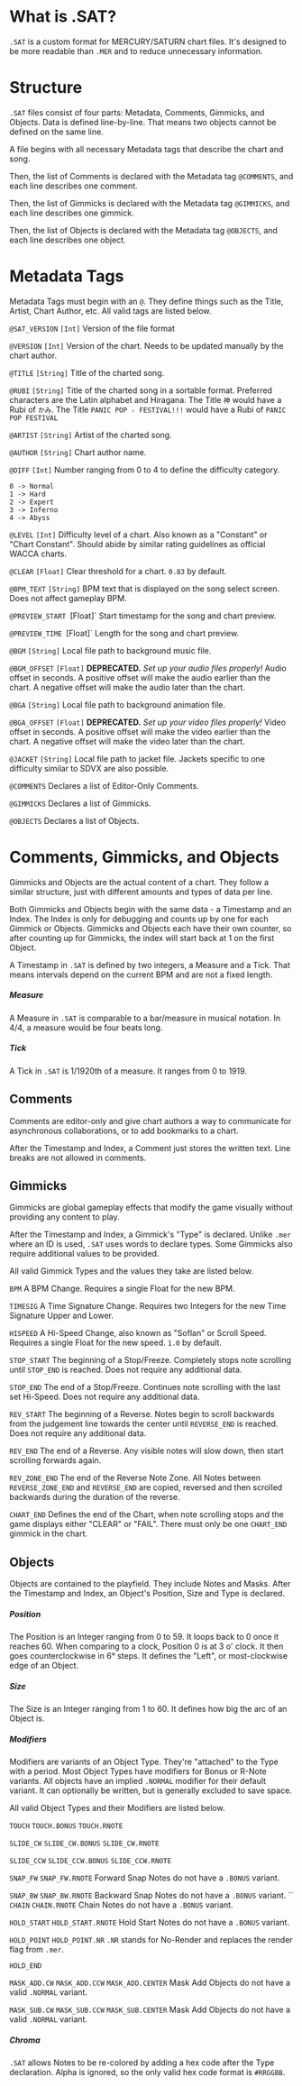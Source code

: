 # What is .SAT?
`.SAT` is a custom format for MERCURY/SATURN chart files. It's designed to be more readable than `.MER` and to reduce unnecessary information.
# Structure
`.SAT` files consist of four parts: Metadata, Comments, Gimmicks, and Objects.
Data is defined line-by-line. That means two objects cannot be defined on the same line.

A file begins with all necessary Metadata tags that describe the chart and song.

Then, the list of Comments is declared with the Metadata tag `@COMMENTS`, and each line describes one comment.

Then, the list of Gimmicks is declared with the Metadata tag `@GIMMICKS`, and each line describes one gimmick.

Then, the list of Objects is declared with the Metadata tag `@OBJECTS`, and each line describes one object.

# Metadata Tags
Metadata Tags must begin with an `@`. They define things such as the Title, Artist, Chart Author, etc. All valid tags are listed below.

`@SAT_VERSION` `[Int]`
	Version of the file format

`@VERSION` `[Int]`
	Version of the chart. Needs to be updated manually by the chart author.

`@TITLE` `[String]`
	Title of the charted song.

`@RUBI` `[String]`
	Title of the charted song in a sortable format. Preferred characters are the Latin alphabet and Hiragana. The Title `神` would have a Rubi of `かみ`. The Title `PANIC POP ☆ FESTIVAL!!!` would have a Rubi of `PANIC POP FESTIVAL`

`@ARTIST` `[String]`
	Artist of the charted song.

`@AUTHOR` `[String]`
	Chart author name.

`@DIFF` `[Int]`
	Number ranging from 0 to 4 to define the difficulty category.
	
	0 -> Normal
	1 -> Hard
	2 -> Expert
	3 -> Inferno
	4 -> Abyss

`@LEVEL` `[Int]`
	Difficulty level of a chart. Also known as a "Constant" or "Chart Constant".
	Should abide by similar rating guidelines as official WACCA charts.

`@CLEAR` `[Float]`
	Clear threshold for a chart. `0.83` by default.

`@BPM_TEXT` `[String]`
	BPM text that is displayed on the song select screen. Does not affect gameplay BPM.

`@PREVIEW_START `[Float]`
	Start timestamp for the song and chart preview.

`@PREVIEW_TIME `[Float]`
	Length for the song and chart preview.

`@BGM` `[String]`
	Local file path to background music file.

`@BGM_OFFSET` `[Float]`
	**DEPRECATED.** *Set up your audio files properly!*
	Audio offset in seconds. 
	A positive offset will make the audio earlier than the chart.
	A negative offset will make the audio later than the chart.

`@BGA` `[String]`
	Local file path to background animation file.

`@BGA_OFFSET` `[Float]`
	**DEPRECATED.** *Set up your video files properly!*
	Video offset in seconds. 
	A positive offset will make the video earlier than the chart.
	A negative offset will make the video later than the chart.

`@JACKET` `[String]`
	Local file path to jacket file. Jackets specific to one difficulty similar to SDVX are also possible.

`@COMMENTS`
	Declares a list of Editor-Only Comments.

`@GIMMICKS`
	 Declares a list of Gimmicks.

`@OBJECTS`
	Declares a list of Objects.

# Comments, Gimmicks, and Objects
Gimmicks and Objects are the actual content of a chart. They follow a similar structure, just with different amounts and types of data per line.

Both Gimmicks and Objects begin with the same data - a Timestamp and an Index.
The Index is only for debugging and counts up by one for each Gimmick or Objects. Gimmicks and Objects each have their own counter, so after counting up for Gimmicks, the index will start back at 1 on the first Object.

A Timestamp in `.SAT` is defined by two integers, a Measure and a Tick.
That means intervals depend on the current BPM and are not a fixed length.
##### Measure
A Measure in `.SAT` is comparable to a bar/measure in musical notation.
In 4/4, a measure would be four beats long. 

##### Tick
A Tick in `.SAT` is 1/1920th of a measure. It ranges from 0 to 1919.

## Comments
Comments are editor-only and give chart authors a way to communicate for asynchronous collaborations, or to add bookmarks to a chart.

After the Timestamp and Index, a Comment just stores the written text. Line breaks are not allowed in comments.
## Gimmicks
Gimmicks are global gameplay effects that modify the game visually without providing any content to play.

After the Timestamp and Index, a Gimmick's "Type" is declared. Unlike `.mer` where an ID is used, `.SAT` uses words to declare types. Some Gimmicks also require additional values to be provided.

All valid Gimmick Types and the values they take are listed below.

`BPM`
	A BPM Change. Requires a single Float for the new BPM.

`TIMESIG`
	 A Time Signature Change. Requires two Integers for the new Time Signature Upper and Lower.

`HISPEED`
	A Hi-Speed Change, also known as "Soflan" or Scroll Speed. Requires a single Float for the new speed. `1.0` by default.

`STOP_START`
	The beginning of a Stop/Freeze. Completely stops note scrolling until `STOP_END` is reached. Does not require any additional data.

`STOP_END`
	The end of a Stop/Freeze. Continues note scrolling with the last set Hi-Speed.
	Does not require any additional data.

`REV_START`
	The beginning of a Reverse. Notes begin to scroll backwards from the judgement line towards the center until `REVERSE_END` is reached.
	Does not require any additional data.

`REV_END`
	The end of a Reverse. Any visible notes will slow down, then start scrolling forwards again.

`REV_ZONE_END`
	The end of the Reverse Note Zone. All Notes between `REVERSE_ZONE_END` and `REVERSE_END` are copied, reversed and then scrolled backwards during the duration of the reverse.

`CHART_END`
	 Defines the end of the Chart, when note scrolling stops and the game displays either "CLEAR" or "FAIL". There must only be one `CHART_END` gimmick in the chart.

## Objects
Objects are contained to the playfield. They include Notes and Masks.
After the Timestamp and Index, an Object's Position, Size and Type is declared.

##### Position
The Position is an Integer ranging from 0 to 59. It loops back to 0 once it reaches 60.
When comparing to a clock, Position 0 is at 3 o' clock. It then goes counterclockwise in 6° steps. It defines the "Left", or most-clockwise edge of an Object.

##### Size
The Size is an Integer ranging from 1 to 60. It defines how big the arc of an Object is.

##### Modifiers 
Modifiers are variants of an Object Type. They're "attached" to the Type with a period.
Most Object Types have modifiers for Bonus or R-Note variants.
All objects have an implied `.NORMAL` modifier for their default variant. It can optionally be written, but is generally excluded to save space.

All valid Object Types and their Modifiers are listed below.

`TOUCH`
`TOUCH.BONUS`
`TOUCH.RNOTE`

`SLIDE_CW`
`SLIDE_CW.BONUS`
`SLIDE_CW.RNOTE`

`SLIDE_CCW`
`SLIDE_CCW.BONUS`
`SLIDE_CCW.RNOTE`

`SNAP_FW`
`SNAP_FW.RNOTE`
	Forward Snap Notes do not have a `.BONUS` variant.

`SNAP_BW`
`SNAP_BW.RNOTE`
	Backward Snap Notes do not have a `.BONUS` variant.
``
`CHAIN`
`CHAIN.RNOTE`
	Chain Notes do not have a `.BONUS` variant.

`HOLD_START`
`HOLD_START.RNOTE`
	Hold Start Notes do not have a `.BONUS` variant.

`HOLD_POINT`
`HOLD_POINT.NR`
	 `.NR` stands for No-Render and replaces the render flag from `.mer`.

`HOLD_END`

`MASK_ADD.CW`
`MASK_ADD.CCW`
`MASK_ADD.CENTER`
	Mask Add Objects do not have a valid `.NORMAL` variant.

`MASK_SUB.CW`
`MASK_SUB.CCW`
`MASK_SUB.CENTER`
	Mask Add Objects do not have a valid `.NORMAL` variant.
##### Chroma
`.SAT` allows Notes to be re-colored by adding a hex code after the Type declaration.
Alpha is ignored, so the only valid hex code format is `#RRGGBB`.
